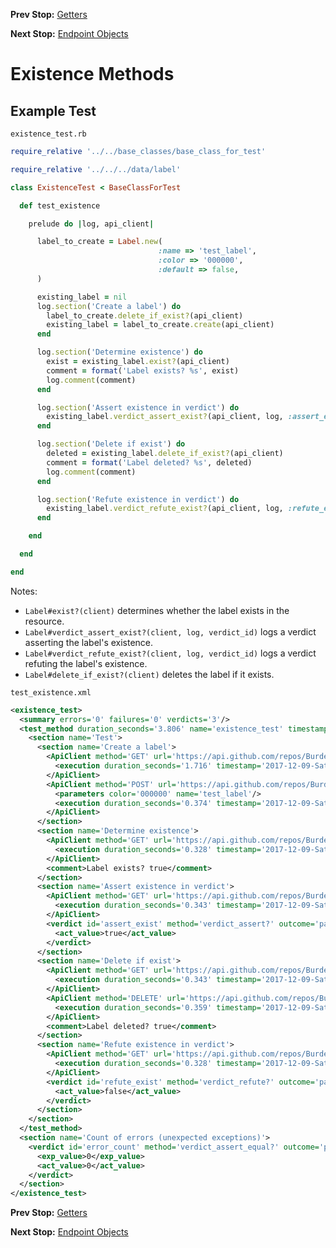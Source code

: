 <!--- GENERATED FILE, DO NOT EDIT --->
**Prev Stop:** [Getters](./Getters.md#getters)

**Next Stop:** [Endpoint Objects](./EndpointObjects.md#endpoint-objects)


# Existence Methods

## Example Test

<code>existence_test.rb</code>
```ruby
require_relative '../../base_classes/base_class_for_test'

require_relative '../../../data/label'

class ExistenceTest < BaseClassForTest

  def test_existence

    prelude do |log, api_client|

      label_to_create = Label.new(
                                 :name => 'test_label',
                                 :color => '000000',
                                 :default => false,
      )

      existing_label = nil
      log.section('Create a label') do
        label_to_create.delete_if_exist?(api_client)
        existing_label = label_to_create.create(api_client)
      end

      log.section('Determine existence') do
        exist = existing_label.exist?(api_client)
        comment = format('Label exists? %s', exist)
        log.comment(comment)
      end

      log.section('Assert existence in verdict') do
        existing_label.verdict_assert_exist?(api_client, log, :assert_exist)
      end

      log.section('Delete if exist') do
        deleted = existing_label.delete_if_exist?(api_client)
        comment = format('Label deleted? %s', deleted)
        log.comment(comment)
      end

      log.section('Refute existence in verdict') do
        existing_label.verdict_refute_exist?(api_client, log, :refute_exist)
      end

    end

  end

end
```

Notes:

- `Label#exist?(client)` determines whether the label exists in the resource.
- `Label#verdict_assert_exist?(client, log, verdict_id)` logs a verdict asserting the label's existence.
- `Label#verdict_refute_exist?(client, log, verdict_id)` logs a verdict refuting the label's existence.
- `Label#delete_if_exist?(client)` deletes the label if it exists.

<code>test_existence.xml</code>
```xml
<existence_test>
  <summary errors='0' failures='0' verdicts='3'/>
  <test_method duration_seconds='3.806' name='existence_test' timestamp='2017-12-09-Sat-15.17.03.309'>
    <section name='Test'>
      <section name='Create a label'>
        <ApiClient method='GET' url='https://api.github.com/repos/BurdetteLamar/CrashDummy/labels/test_label'>
          <execution duration_seconds='1.716' timestamp='2017-12-09-Sat-15.17.03.325'/>
        </ApiClient>
        <ApiClient method='POST' url='https://api.github.com/repos/BurdetteLamar/CrashDummy/labels'>
          <parameters color='000000' name='test_label'/>
          <execution duration_seconds='0.374' timestamp='2017-12-09-Sat-15.17.05.041'/>
        </ApiClient>
      </section>
      <section name='Determine existence'>
        <ApiClient method='GET' url='https://api.github.com/repos/BurdetteLamar/CrashDummy/labels/test_label'>
          <execution duration_seconds='0.328' timestamp='2017-12-09-Sat-15.17.05.415'/>
        </ApiClient>
        <comment>Label exists? true</comment>
      </section>
      <section name='Assert existence in verdict'>
        <ApiClient method='GET' url='https://api.github.com/repos/BurdetteLamar/CrashDummy/labels/test_label'>
          <execution duration_seconds='0.343' timestamp='2017-12-09-Sat-15.17.05.743'/>
        </ApiClient>
        <verdict id='assert_exist' method='verdict_assert?' outcome='passed' volatile='false'>
          <act_value>true</act_value>
        </verdict>
      </section>
      <section name='Delete if exist'>
        <ApiClient method='GET' url='https://api.github.com/repos/BurdetteLamar/CrashDummy/labels/test_label'>
          <execution duration_seconds='0.343' timestamp='2017-12-09-Sat-15.17.06.086'/>
        </ApiClient>
        <ApiClient method='DELETE' url='https://api.github.com/repos/BurdetteLamar/CrashDummy/labels/test_label'>
          <execution duration_seconds='0.359' timestamp='2017-12-09-Sat-15.17.06.429'/>
        </ApiClient>
        <comment>Label deleted? true</comment>
      </section>
      <section name='Refute existence in verdict'>
        <ApiClient method='GET' url='https://api.github.com/repos/BurdetteLamar/CrashDummy/labels/test_label'>
          <execution duration_seconds='0.328' timestamp='2017-12-09-Sat-15.17.06.788'/>
        </ApiClient>
        <verdict id='refute_exist' method='verdict_refute?' outcome='passed' volatile='false'>
          <act_value>false</act_value>
        </verdict>
      </section>
    </section>
  </test_method>
  <section name='Count of errors (unexpected exceptions)'>
    <verdict id='error_count' method='verdict_assert_equal?' outcome='passed' volatile='true'>
      <exp_value>0</exp_value>
      <act_value>0</act_value>
    </verdict>
  </section>
</existence_test>
```

**Prev Stop:** [Getters](./Getters.md#getters)

**Next Stop:** [Endpoint Objects](./EndpointObjects.md#endpoint-objects)

